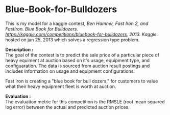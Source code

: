 # Blue-Book-for-Bulldozers

This is my model for a kaggle contest,<i> Ben Hamner, Fast Iron 2, and FastIron. Blue Book for Bulldozers. https://kaggle.com/competitions/bluebook-for-bulldozers, 2013. Kaggle. </i> hosted on jan 25, 2013 which solves a regression type problem. 

<b> Description :</b> </br>
The goal of the contest is to predict the sale price of a particular piece of heavy equiment at auction based on it's usage, equipment type, and configuaration.  The data is sourced from auction result postings and includes information on usage and equipment configurations.

Fast Iron is creating a "blue book for bull dozers," for customers to value what their heavy equipment fleet is worth at auction.

<b> Evaluation :</b> </br>
The evaluation metric for this competition is the RMSLE (root mean squared log error) between the actual and predicted auction prices.
